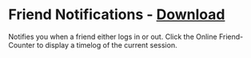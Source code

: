 # Friend Notifications - [Download](https://raw.githubusercontent.com/mwittrien/BetterDiscordAddons/master/Plugins/FriendNotifications/FriendNotifications.plugin.js)

Notifies you when a friend either logs in or out. Click the Online Friend-Counter to display a timelog of the current session.
